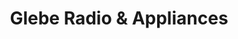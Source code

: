 ---
title: "Glebe Radio & Appliances"
url: /arlington/glebe-radio-and-appliances/
shop: appliance
---